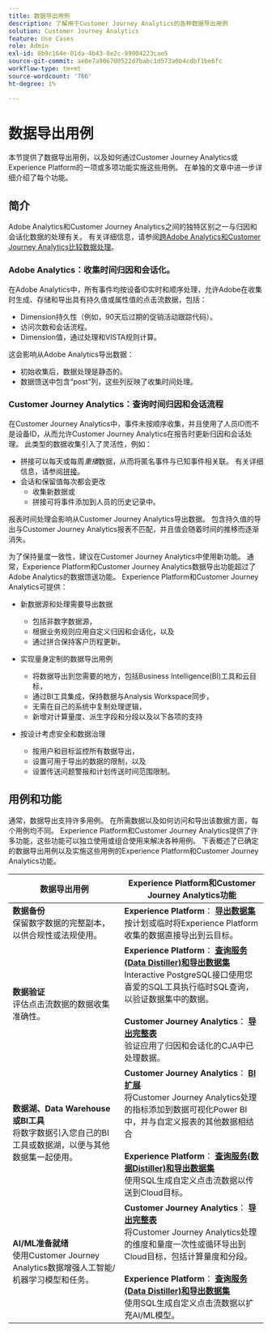 ```yaml
---
title: 数据导出用例
description: 了解用于Customer Journey Analytics的各种数据导出用例
solution: Customer Journey Analytics
feature: Use Cases
role: Admin
exl-id: 8b9c164e-01da-4b43-8e2c-99904223cae5
source-git-commit: ae0e7a906700522d7babc1d573a0b4cdbf1be6fc
workflow-type: tm+mt
source-wordcount: '766'
ht-degree: 1%

---
```


# 数据导出用例

本节提供了数据导出用例，以及如何通过Customer Journey Analytics或Experience Platform的一项或多项功能实施这些用例。 在单独的文章中进一步详细介绍了每个功能。

## 简介

Adobe Analytics和Customer Journey Analytics之间的独特区别之一与归因和会话化数据的处理有关。 有关详细信息，请参阅[跨Adobe Analytics和Customer Journey Analytics比较数据处理](/help/getting-started/aa-vs-cja/data-processing-comparisons.md)。

### Adobe Analytics：收集时间归因和会话化。

在Adobe Analytics中，所有事件均按设备ID实时和顺序处理，允许Adobe在收集时生成、存储和导出具有持久值或属性值的点击流数据，包括：

* Dimension持久性（例如，90天后过期的促销活动跟踪代码）。
* 访问次数和会话流程。
* Dimension值，通过处理和VISTA规则计算。

这会影响从Adobe Analytics导出数据：

* 初始收集后，数据处理是静态的。
* 数据馈送中包含“post”列，这些列反映了收集时间处理。


### Customer Journey Analytics：查询时间归因和会话流程

在Customer Journey Analytics中，事件未按顺序收集，并且使用了人员ID而不是设备ID，从而允许Customer Journey Analytics在报告时更新归因和会话处理。 此类型的数据收集引入了灵活性，例如：

* 拼接可以每天或每周&#x200B;_重播_&#x200B;数据，从而将匿名事件与已知事件相关联。 有关详细信息，请参阅[拼接](../../stitching/overview.md)。
* 会话和保留值每次都会更改
   * 收集新数据或
   * 拼接可将事件添加到人员的历史记录中。

报表时间处理会影响从Customer Journey Analytics导出数据。 包含持久值的导出与Customer Journey Analytics报表不匹配，并且值会随着时间的推移而逐渐消失。

为了保持量度一致性，建议在Customer Journey Analytics中使用新功能。 通常，Experience Platform和Customer Journey Analytics数据导出功能超过了Adobe Analytics的数据馈送功能。 Experience Platform和Customer Journey Analytics可提供：

* 新数据源和处理需要导出数据

   * 包括非数字数据源，
   * 根据业务规则应用自定义归因和会话化，以及
   * 通过拼合保持客户历程更新。

* 实现量身定制的数据导出用例

   * 将数据导出到您需要的地方，包括Business Intelligence(BI)工具和云目标，
   * 通过BI工具集成，保持数据与Analysis Workspace同步，
   * 无需在自己的系统中复制处理逻辑，
   * 新增对计算量度、派生字段和分段以及以下各项的支持

* 按设计考虑安全和数据治理

   * 按用户和目标监控所有数据导出，
   * 设置可用于导出的数据的限制，以及
   * 设置传送问题警报和计划传送时间范围限制。


## 用例和功能

通常，数据导出支持许多用例。 在所需数据以及如何访问和导出该数据方面，每个用例均不同。 Experience Platform和Customer Journey Analytics提供了许多功能，这些功能可以独立使用或组合使用来解决各种用例。 下表概述了已确定的数据导出用例以及实施这些用例的Experience Platform和Customer Journey Analytics功能。

| 数据导出用例 | Experience Platform和Customer Journey Analytics功能 |
|---|---|
| **数据备份**<br/>&#x200B;保留数字数据的完整副本，以供合规性或法规使用。 | **Experience Platform**： [**导出数据集**](export-datasets.md)<br/>&#x200B;按计划或临时将Experience Platform收集的数据直接导出到云目标。 |
| **数据验证**<br/>&#x200B;评估点击流数据的数据收集准确性。 | **Experience Platform**： [**查询服务(Data Distiller)和导出数据集**](queryservice-export-datasets.md)<br/> Interactive PostgreSQL接口使用您喜爱的SQL工具执行临时SQL查询，以验证数据集中的数据。<br/><br/>**Customer Journey Analytics**： [**导出完整表**](export-full-table.md)<br/>&#x200B;验证应用了归因和会话化的CJA中已处理数据。 |
| **数据湖、Data Warehouse或BI工具**<br/>&#x200B;将数字数据引入您自己的BI工具或数据湖，以便与其他数据集一起使用。 | **Customer Journey Analytics**： [**BI扩展**](bi-extension.md)<br/>&#x200B;将Customer Journey Analytics处理的指标添加到数据可视化Power BI中，并与自定义报表的其他数据相结合&#x200B;<br/><br/>**Experience Platform**： [**查询服务(数据Distiller)和导出数据集**](queryservice-export-datasets.md)<br>&#x200B;使用SQL生成自定义点击流数据以传送到Cloud目标。 |
| **AI/ML准备就绪**<br/>&#x200B;使用Customer Journey Analytics数据增强人工智能/机器学习模型和任务。 | **Customer Journey Analytics**： [**导出完整表**](export-full-table.md)<br/>&#x200B;将Customer Journey Analytics处理的维度和量度一次性或循环导出到Cloud目标，包括计算量度和分段。<br/><br/>**Experience Platform**： [**查询服务(Data Distiller)和导出数据集**](queryservice-export-datasets.md)<br/>&#x200B;使用SQL生成自定义点击流数据以扩充AI/ML模型。 |
